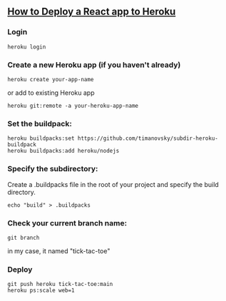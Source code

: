 ## [How to Deploy a React app to Heroku](https://dev.to/mrcflorian/how-to-deploy-a-react-app-to-heroku-44ig)

### Login
```
heroku login
```

### Create a new Heroku app (if you haven't already)
```
heroku create your-app-name
```
or add to existing Heroku app
```
heroku git:remote -a your-heroku-app-name
```

### Set the buildpack:
```
heroku buildpacks:set https://github.com/timanovsky/subdir-heroku-buildpack
heroku buildpacks:add heroku/nodejs
```

### Specify the subdirectory: 
Create a .buildpacks file in the root of your project and specify the build directory.
```
echo "build" > .buildpacks
```

### Check your current branch name:
```
git branch
```
in my case, it named "tick-tac-toe"

### Deploy
```
git push heroku tick-tac-toe:main
heroku ps:scale web=1
```

